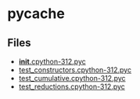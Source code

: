 # __pycache__

## Files

- [__init__.cpython-312.pyc](__init__.cpython-312.pyc)
- [test_constructors.cpython-312.pyc](test_constructors.cpython-312.pyc)
- [test_cumulative.cpython-312.pyc](test_cumulative.cpython-312.pyc)
- [test_reductions.cpython-312.pyc](test_reductions.cpython-312.pyc)
